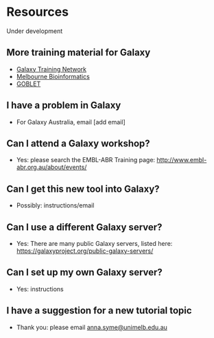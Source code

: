 # Resources

<ss>Under development</ss>

## More training material for Galaxy

* [Galaxy Training Network](http://galaxyproject.github.io/training-material/)
* [Melbourne Bioinformatics](https://www.melbournebioinformatics.org.au/training-and-events/)
* [GOBLET](https://www.mygoblet.org/training-portal)

## I have a problem in Galaxy

* For Galaxy Australia, email [add email]

## Can I attend a Galaxy workshop?

* Yes: please search the EMBL-ABR Training page: http://www.embl-abr.org.au/about/events/

## Can I get this new tool into Galaxy?

* Possibly: instructions/email

## Can I use a different Galaxy server?

* Yes: There are many public Galaxy servers, listed here: https://galaxyproject.org/public-galaxy-servers/

## Can I set up my own Galaxy server?

* Yes: instructions

## I have a suggestion for a new tutorial topic

* Thank you: please email anna.syme@unimelb.edu.au
